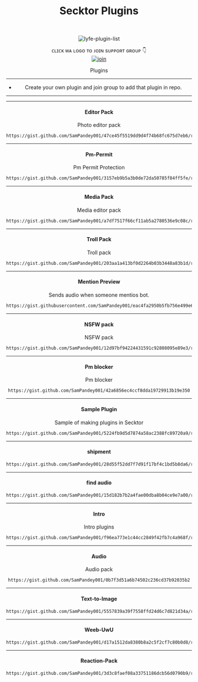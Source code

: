 
<h1 align="center"> Secktor Plugins </h1>
<div align="center">
<br /> 
<p align="center"> <img src="https://komarev.com/ghpvc/?username=SamPandey001&label=Visitors%20count&color=10d9c3&style=plastic" alt="lyfe-plugin-list" /> </p>


ᴄʟɪᴄᴋ ᴡᴀ ʟᴏɢᴏ ᴛᴏ ᴊᴏɪɴ sᴜᴘᴘᴏʀᴛ ɢʀᴏᴜᴘ 👇 
<br> [![join](https://raw.githubusercontent.com/SecktorBot/Brandimages/main/secktor.png)](https://chat.whatsapp.com/Bl2F9UTVU4CBfZU6eVnrbCl)
  <div align="center"  
<h4 align="center">Plugins</h1>

---

- Create your own plugin and join group to add that plugin in repo.

---

---

<h4 align="center">  Editor Pack </h1>

Photo editor pack
```
https://gist.github.com/SamPandey001/47ce45f5519dd9d4f74b68fc675d7eb6/raw
```

---

<h4 align="center">  Pm-Permit </h1>

Pm Permit Protection
```
https://gist.github.com/SamPandey001/3157eb9b5a3b0de72da50785f84ff5fe/raw
```

---

<h4 align="center">  Media Pack </h1>

Media editor pack
```
https://gist.github.com/SamPandey001/a7df7517f66cf11ab5a2780536e9c08c/raw
```

---

<h4 align="center">  Troll Pack </h1>

Troll pack
```
https://gist.github.com/SamPandey001/203aa1a413bf0d2264b03b3448a83b1d/raw
```

---

<h4 align="center">  Mention Preview </h1>

Sends audio when someone mentios bot.
```
https://gist.githubusercontent.com/SamPandey001/eac4fa2950b5fb756e499e61aac93269/raw/61b9593692ac8ac7a516dc94d6591aa8c9808b8b
```

---

<h4 align="center">  NSFW pack </h1>

NSFW pack
```
https://gist.github.com/SamPandey001/12d97bf94224431591c92808095e89e3/raw
```

---

<h4 align="center">  Pm blocker </h1>

Pm blocker
```
https://gist.github.com/SamPandey001/42a6856ec4ccf8dda19729913b19e350
```

---

<h4 align="center"> Sample Plugin </h1>

Sample of making plugins in Secktor
```
https://gist.github.com/SamPandey001/5224fb9d5d7874a58ac2388fc89720a9/raw
```

---

<h4 align="center"> shipment </h1>

```
https://gist.github.com/SamPandey001/28d55f52dd7f7d91f17bf4c1bd5b8da6/raw
```


---

<h4 align="center"> find audio </h1>

```
https://gist.github.com/SamPandey001/15d182b7b2a4fae00dba8b04ce9e7a00/raw
```

---

<h4 align="center"> Intro </h1>

Intro plugins
```
https://gist.github.com/SamPandey001/f96ea773e1c44cc2849f42fb7c4a968f/raw
```

---

<h4 align="center"> Audio </h1>

Audio pack
```
https://gist.github.com/SamPandey001/0b7f3d51a6b74502c236cd37b92035b2
```

---

<h4 align="center"> Text-to-Image </h1>

```
https://gist.github.com/SamPandey001/5557839a39f7558ffd24d6c7d821d34a/raw
```

---

<h4 align="center"> Weeb-UwU </h1>

```
https://gist.github.com/SamPandey001/d17a1512da8380b8a2c5f2cf7c80b0d8/raw
```

---

<h4 align="center"> Reaction-Pack </h1>

```
https://gist.github.com/SamPandey001/3d3c8faef08a33751186dcb56d0790b9/raw
```


